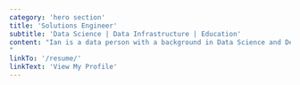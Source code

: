 ```yaml
---
category: 'hero section'
title: 'Solutions Engineer'
subtitle: 'Data Science | Data Infrastructure | Education'
content: "Ian is a data person with a background in Data Science and DevOps. He has experience consulting within the pharmaceutical industry, government sector, NGOs and educational institutions in the United States, Canada, the United Kingdom and Puerto Rico. As part of his academic background he holds a Master’s degree in Data Science from the University of British Columbia. Outside of work, he enjoys free diving in the Atlantic Ocean, exploring tropical rainforests in Puerto Rico and cooking spicy food. 
"
linkTo: '/resume/'
linkText: 'View My Profile'
---
```


